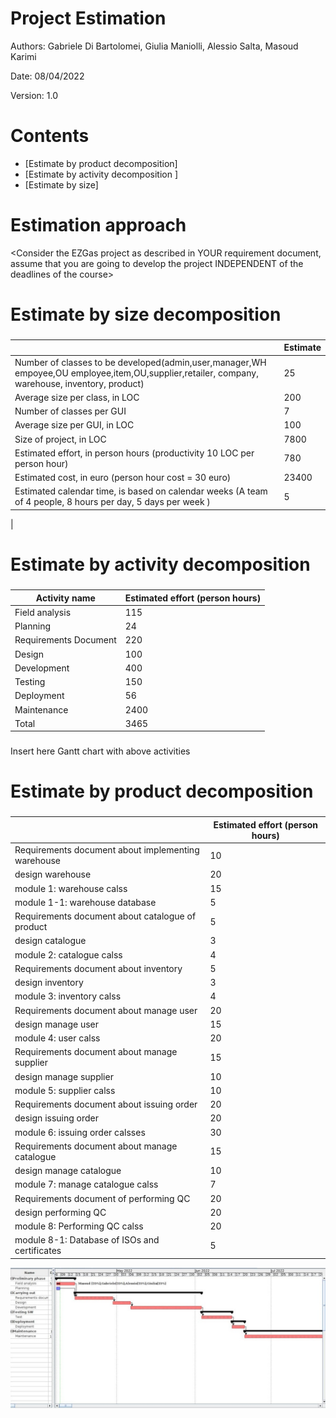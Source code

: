 # Project Estimation  

Authors: Gabriele Di Bartolomei, Giulia Maniolli, Alessio Salta, Masoud Karimi

Date: 08/04/2022

Version: 1.0

# Contents



- [Estimate by product decomposition]
- [Estimate by activity decomposition ]
- [Estimate by size]



# Estimation approach

<Consider the EZGas  project as described in YOUR requirement document, assume that you are going to develop the project INDEPENDENT of the deadlines of the course>

# Estimate by size decomposition



### 

|             | Estimate                        |             
| ----------- | ------------------------------- |  
| Number of classes to be developed(admin,user,manager,WH empoyee,OU employee,item,OU,supplier,retailer, company, warehouse, inventory, product)   |                  25           |             
| Average size per class, in LOC   |     200     | 
| Number of classes per GUI  |    7    |   
| Average size per GUI, in LOC   |     100      |   
| Size of project, in LOC |7800|
|Estimated effort, in person hours (productivity 10 LOC per person hour)  |  780|   
|Estimated cost, in euro (person hour cost = 30 euro) | 23400 | 
| Estimated calendar time, is based on calendar weeks (A team of 4 people, 8 hours per day, 5 days per week ) |5             
|               


# Estimate by activity decomposition



### 

|         Activity name    | Estimated effort (person hours)   |             
| ----------- | ------------------------------- | 
|Field analysis |115|
|Planning |24|
|Requirements Document|220|
|Design|100|
|Development|400|
|Testing|150|
|Deployment|56|
|Maintenance|2400|
|Total|3465|


###
Insert here Gantt chart with above activities

# Estimate by product decomposition



### 

|            | Estimated effort (person hours)   |             
| ----------- | ------------------------------- | 
|Requirements document about implementing warehouse|10|
|design warehouse|20|
|module 1: warehouse calss |15|
|module 1-1: warehouse database |5|
|Requirements document about catalogue of product|5|
|design catalogue |3|
|module 2: catalogue calss |4|
|Requirements document about inventory|5|
|design inventory|3|
|module 3: inventory calss|4|
|Requirements document about manage user|20|
|design manage user |15|
|module 4: user calss|20|
|Requirements document about manage supplier|15|
|design manage supplier |10|
|module 5: supplier calss|10|
|Requirements document about issuing order|20|
|design issuing order |20|
|module 6: issuing order calsses|30|
|Requirements document about manage catalogue|15|
|design manage catalogue |10|
|module 7: manage catalogue calss|7|
|Requirements document of performing QC |20|
|design performing QC |20|
|module 8: Performing QC calss|20|
|module 8-1: Database of ISOs and certificates|5|
![The Gannt's chart](./est2.jpg "The Gannt's chart")
